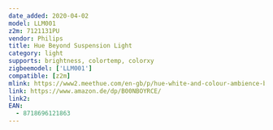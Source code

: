 ```yaml
---
date_added: 2020-04-02
model: LLM001
z2m: 7121131PU
vendor: Philips
title: Hue Beyond Suspension Light
category: light
supports: brightness, colortemp, colorxy
zigbeemodel: ['LLM001']
compatible: [z2m]
mlink: https://www2.meethue.com/en-gb/p/hue-white-and-colour-ambience-beyond-suspension-light/7120031PH
link: https://www.amazon.de/dp/B00NBOYRCE/
link2: 
EAN: 
  - 8718696121863
---
```

